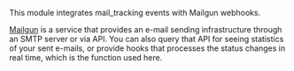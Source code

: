 This module integrates mail_tracking events with Mailgun webhooks.

[Mailgun](https://www.mailgun.com) is a service that provides an
e-mail sending infrastructure through an SMTP server or via API. You can
also query that API for seeing statistics of your sent e-mails, or
provide hooks that processes the status changes in real time, which is
the function used here.
